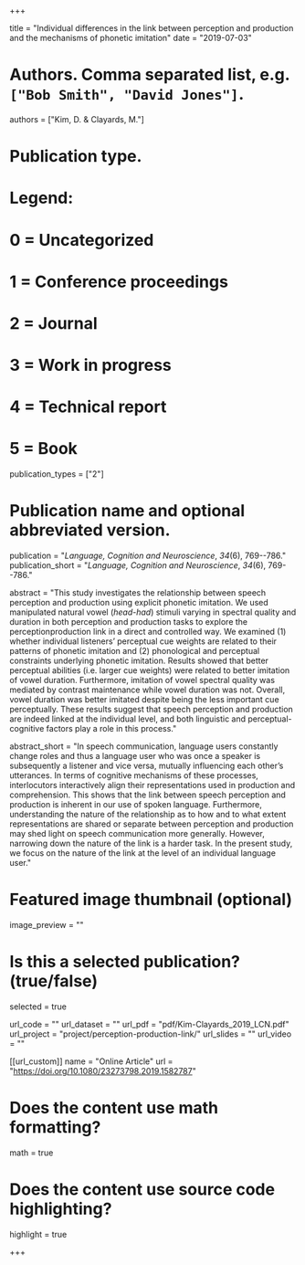 +++

title = "Individual differences in the link between perception and production and the mechanisms of phonetic imitation"
date = "2019-07-03"

# Authors. Comma separated list, e.g. `["Bob Smith", "David Jones"]`.
authors = ["Kim, D. & Clayards, M."]

# Publication type.
# Legend:
# 0 = Uncategorized
# 1 = Conference proceedings
# 2 = Journal
# 3 = Work in progress
# 4 = Technical report
# 5 = Book
publication_types = ["2"]

# Publication name and optional abbreviated version.
publication = "*Language, Cognition and Neuroscience*, *34*(6), 769--786."
publication_short = "*Language, Cognition and Neuroscience*, *34*(6), 769--786."


abstract = "This study investigates the relationship between speech perception and production using explicit phonetic imitation. We used manipulated natural vowel (*head-had*) stimuli varying in spectral quality and duration in both perception and production tasks to explore the perceptionproduction link in a direct and controlled way. We examined (1) whether individual listeners’ perceptual cue weights are related to their patterns of phonetic imitation and (2) phonological and perceptual constraints underlying phonetic imitation. Results showed that better perceptual abilities (i.e. larger cue weights) were related to better imitation of vowel duration. Furthermore, imitation of vowel spectral quality was mediated by contrast maintenance while vowel duration was not. Overall, vowel duration was better imitated despite being the less important cue perceptually. These results suggest that speech perception and production are indeed linked at the individual level, and both linguistic and perceptual-cognitive factors play a role in this process."

abstract_short = "In speech communication, language users constantly change roles and thus a language user who was once a speaker is subsequently a listener and vice versa, mutually influencing each other’s utterances. In terms of cognitive mechanisms of these processes, interlocutors interactively align their representations used in production and comprehension. This shows that the link between speech perception and production is inherent in our use of spoken language. Furthermore, understanding the nature of the relationship as to how and to what extent representations are shared or separate between perception and production may shed light on speech communication more generally. However, narrowing down the nature of the link is a harder task. In the present study, we focus on the nature of the link at the level of an individual language user."

# Featured image thumbnail (optional)
image_preview = ""

# Is this a selected publication? (true/false)
selected = true

url_code = ""
url_dataset = ""
url_pdf = "pdf/Kim-Clayards_2019_LCN.pdf"
url_project = "project/perception-production-link/"
url_slides = ""
url_video = ""

[[url_custom]]
name = "Online Article"
url = "https://doi.org/10.1080/23273798.2019.1582787"

# Does the content use math formatting?
math = true
# Does the content use source code highlighting?
highlight = true

+++
